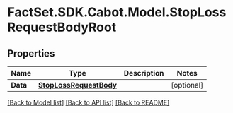 # FactSet.SDK.Cabot.Model.StopLossRequestBodyRoot

## Properties

Name | Type | Description | Notes
------------ | ------------- | ------------- | -------------
**Data** | [**StopLossRequestBody**](StopLossRequestBody.md) |  | [optional] 

[[Back to Model list]](../README.md#documentation-for-models) [[Back to API list]](../README.md#documentation-for-api-endpoints) [[Back to README]](../README.md)

